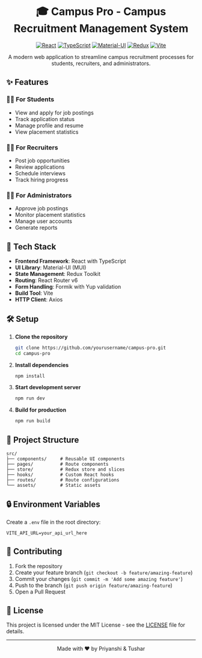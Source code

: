 <div align="center">

# 🎓 Campus Pro - Campus Recruitment Management System

[![React](https://img.shields.io/badge/React-20232A?style=for-the-badge&logo=react&logoColor=61DAFB)](https://reactjs.org/)
[![TypeScript](https://img.shields.io/badge/TypeScript-007ACC?style=for-the-badge&logo=typescript&logoColor=white)](https://www.typescriptlang.org/)
[![Material-UI](https://img.shields.io/badge/Material--UI-0081CB?style=for-the-badge&logo=material-ui&logoColor=white)](https://mui.com/)
[![Redux](https://img.shields.io/badge/Redux-593D88?style=for-the-badge&logo=redux&logoColor=white)](https://redux.js.org/)
[![Vite](https://img.shields.io/badge/Vite-646CFF?style=for-the-badge&logo=vite&logoColor=white)](https://vitejs.dev/)

A modern web application to streamline campus recruitment processes for students, recruiters, and administrators.

</div>

## ✨ Features

### 👨‍🎓 For Students
- View and apply for job postings
- Track application status
- Manage profile and resume
- View placement statistics

### 👨‍💼 For Recruiters
- Post job opportunities
- Review applications
- Schedule interviews
- Track hiring progress

### 👨‍⚖️ For Administrators
- Approve job postings
- Monitor placement statistics
- Manage user accounts
- Generate reports

## 🚀 Tech Stack

- **Frontend Framework**: React with TypeScript
- **UI Library**: Material-UI (MUI)
- **State Management**: Redux Toolkit
- **Routing**: React Router v6
- **Form Handling**: Formik with Yup validation
- **Build Tool**: Vite
- **HTTP Client**: Axios

## 🛠️ Setup

1. **Clone the repository**
   ```bash
   git clone https://github.com/yourusername/campus-pro.git
   cd campus-pro
   ```

2. **Install dependencies**
   ```bash
   npm install
   ```

3. **Start development server**
   ```bash
   npm run dev
   ```

4. **Build for production**
   ```bash
   npm run build
   ```

## 🌟 Project Structure

```
src/
├── components/     # Reusable UI components
├── pages/          # Route components
├── store/          # Redux store and slices
├── hooks/          # Custom React hooks
├── routes/         # Route configurations
└── assets/         # Static assets
```

## 🔒 Environment Variables

Create a `.env` file in the root directory:

```env
VITE_API_URL=your_api_url_here
```

## 🤝 Contributing

1. Fork the repository
2. Create your feature branch (`git checkout -b feature/amazing-feature`)
3. Commit your changes (`git commit -m 'Add some amazing feature'`)
4. Push to the branch (`git push origin feature/amazing-feature`)
5. Open a Pull Request

## 📝 License

This project is licensed under the MIT License - see the [LICENSE](LICENSE) file for details.

---

<div align="center">
Made with ❤️ by Priyanshi & Tushar
</div>
